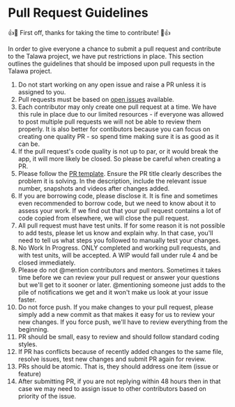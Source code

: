 # Pull Request Guidelines

:+1::tada: First off, thanks for taking the time to contribute! :tada::+1:

In order to give everyone a chance to submit a pull request and contribute to the Talawa project, we have put restrictions in place. This section outlines the guidelines that should be imposed upon pull requests in the Talawa project.

1. Do not start working on any open issue and raise a PR unless it is assigned to you.
2. Pull requests must be based on [open issues](https://github.com/PalisadoesFoundation/talawa/issues) available.
3. Each contributor may only create one pull request at a time. We have this rule in place due to our limited resources - if everyone was allowed to post multiple pull requests we will not be able to review them properly. It is also better for contibutors because you can focus on creating one quality PR - so spend time making sure it is as good as it can be.
4. If the pull request's code quality is not up to par, or it would break the app, it will more likely be closed. So please be careful when creating a PR.
5. Please follow the [PR template](https://github.com/PalisadoesFoundation/templates/pr-template.md). Ensure the PR title clearly describes the problem it is solving. In the description, include the relevant issue number, snapshots and videos after changes added.
6. If you are borrowing code, please disclose it. It is fine and sometimes even recommended to borrow code, but we need to know about it to assess your work. If we find out that your pull request contains a lot of code copied from elsewhere, we will close the pull request.
7. All pull request must have test units. If for some reason it is not possible to add tests, please let us know and explain why. In that case, you'll need to tell us what steps you followed to manually test your changes.
8. No Work In Progress. ONLY completed and working pull requests, and with test units, will be accepted. A WIP would fall under rule 4 and be closed immediately.
9. Please do not @mention contributors and mentors. Sometimes it takes time before we can review your pull request or answer your questions but we'll get to it sooner or later. @mentioning someone just adds to the pile of notifications we get and it won't make us look at your issue faster.
10. Do not force push. If you make changes to your pull request, please simply add a new commit as that makes it easy for us to review your new changes. If you force push, we'll have to review everything from the beginning.
11. PR should be small, easy to review and should follow standard coding styles.
12. If PR has conflicts because of recently added changes to the same file, resolve issues, test new changes and submit PR again for review.
13. PRs should be atomic. That is, they should address one item (issue or feature)
14. After submitting PR, if you are not replying within 48 hours then in that case we may need to assign issue to other contributors based on priority of the issue.
